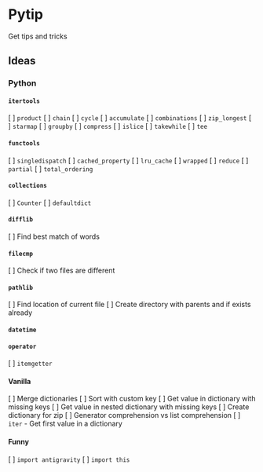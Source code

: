 # Pytip

Get tips and tricks


## Ideas


### Python

#### `itertools`
[ ] `product`
[ ] `chain`
[ ] `cycle`
[ ] `accumulate`
[ ] `combinations`
[ ] `zip_longest`
[ ] `starmap`
[ ] `groupby`
[ ] `compress`
[ ] `islice`
[ ] `takewhile`
[ ] `tee`

#### `functools`
[ ] `singledispatch`
[ ] `cached_property`
[ ] `lru_cache`
[ ] `wrapped`
[ ] `reduce`
[ ] `partial`
[ ] `total_ordering`

#### `collections`
[ ] `Counter`
[ ] `defaultdict`

#### `difflib`
[ ] Find best match of words

#### `filecmp`
[ ] Check if two files are different

#### `pathlib`
[ ] Find location of current file
[ ] Create directory with parents and if exists already


#### `datetime`


#### `operator`

[ ] `itemgetter`

#### Vanilla

[ ] Merge dictionaries
[ ] Sort with custom key
[ ] Get value in dictionary with missing keys
[ ] Get value in nested dictionary with missing keys
[ ] Create dictionary for zip
[ ] Generator comprehension vs list comprehension
[ ] `iter` - Get first value in a dictionary

#### Funny
[ ] `import antigravity`
[ ] `import this`
